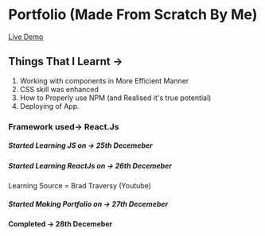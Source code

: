 # Portfolio (Made From Scratch By Me)
[Live Demo](https://enforcerportfolio.netlify.app)
## Things That I Learnt ->
1) Working with components in More Efficient Manner  
2) CSS skill was enhanced  
3) How to Properly use NPM (and Realised it's true potential)  
4) Deploying of App.



### Framework used-> React.Js

##### Started Learning JS on -> 25th Decemeber

##### Started Learning ReactJs on -> 26th Decemeber 
Learning Source = Brad Traversy (Youtube)

##### Started Making Portfolio on -> 27th Decemeber

#### Completed -> 28th Decemeber

